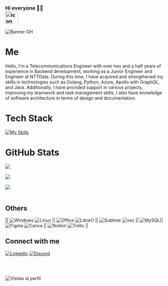 ### Hi everyone 👋🏻 <div style="display: flex; align-items: flex-start;"><img src="https://techstack-generator.vercel.app/github-icon.svg" alt="icon" width="41" height="41" /></div>

![Banner GH](https://github.com/Gjiroto/UserDocuments/blob/main/1708287648821.jpeg)

#  Me 
Hello, I'm a Telecommunications Engineer with over two and a half years of experience in Backend development, working as a Junior Engineer and Engineer at NTTData. During this time, I have acquired and strengthened my skills in technologies such as Golang, Python, Azure, Apollo with GraphQL, and Java. Additionally, I have provided support in various projects, improving my teamwork and task management skills. I also have knowledge of software architecture in terms of design and documentation.<br>




#  Tech Stack

[![My Skills](https://skillicons.dev/icons?i=git,github,apollo,graphql,azure,docker,go,java,linux,mysql,postman,py,spring,vim,vscode )](https://skillicons.dev)
<br>

# GitHub Stats
![](https://github-readme-stats.vercel.app/api?username=vanessann-dev&theme=blueberry&hide_border=false&include_all_commits=false&count_private=false)
<br/>
<br/>
![](https://github-readme-streak-stats.herokuapp.com/?user=vanessann-dev&theme=blueberry&hide_border=false)
<br/>
<br/>
![](https://github-readme-stats.vercel.app/api/top-langs/?username=vanessann-dev&theme=blueberry&hide_border=false&include_all_commits=false&count_private=false&layout=compact)
<br/>
<br/>

## Others
|| ![Windows](https://img.shields.io/badge/Windows-0078D6?style=for-the-badge&logo=windows&logoColor=white)
![Linux](https://img.shields.io/badge/Linux-FCC624?style=for-the-badge&logo=linux&logoColor=black) || ![Office](https://img.shields.io/badge/Microsoft_Office-D83B01?style=for-the-badge&logo=microsoft-office&logoColor=white) ![LibreO](https://img.shields.io/badge/LibreOffice-18A303?style=for-the-badge&logo=LibreOffice&logoColor=white) || ![Sublime](https://img.shields.io/badge/sublime_text-%23575757.svg?&style=for-the-badge&logo=sublime-text&logoColor=important) ![vsc](https://img.shields.io/badge/Visual_Studio_Code-0078D4?style=for-the-badge&logo=visual%20studio%20code&logoColor=white) ||  ![MySQL](https://img.shields.io/badge/MySQL-005C84?style=for-the-badge&logo=mysql&logoColor=white)|| ![Figma](https://img.shields.io/badge/Figma-F24E1E?style=for-the-badge&logo=figma&logoColor=white) ![Canva](https://img.shields.io/badge/Canva-%2300C4CC.svg?style=for-the-badge&logo=Canva&logoColor=white) || ![Notion](https://img.shields.io/badge/Notion-%23000000.svg?style=for-the-badge&logo=notion&logoColor=white) ![Trello](https://img.shields.io/badge/Trello-%23026AA7.svg?style=for-the-badge&logo=Trello&logoColor=white) ||
<br>

##  Connect with me
[![LinkedIn](https://img.shields.io/badge/LinkedIn-%230077B5.svg?logo=linkedin&logoColor=white)](www.linkedin.com/in/kevin-santiago-gonzález-sotelo-21ba33187) 
[![Discord](https://img.shields.io/badge/Discord-%237289DA.svg?logo=discord&logoColor=white)](http://Discordapp.com/users/22401900167401) 

<br/>
<br/>

![Visitas al perfil](https://komarev.com/ghpvc/?username=gjiroto)
